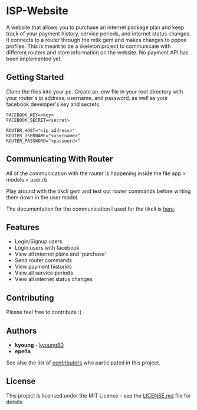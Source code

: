 # ISP-Website

A website that allows you to purchase an internet package plan and keep track of your payment history, service periods, and internet status changes. It connects to a router through the mtik gem and makes changes to pppoe profiles. This is meant to be a skeleton project to communicate with different routers and store information on the website. No payment API has been implemented yet.

## Getting Started 

Clone the files into your pc. Create an .env file in your root directory with your router's ip address, username, and password, as well as your facebook developer's key and secrets.

```
FACEBOOK_KEY=<key>
FACEBOOK_SECRET=<secret>

ROUTER_HOST="<ip address>"
ROUTER_USERNAME="<username>"
ROUTER_PASSWORD="<password>"
```

## Communicating With Router

All of the communication with the router is happening inside the file app > models > user.rb

Play around with the tikcli gem and test out router commands before writing them down in the user model.

The documentation for the communication I used for the tikcli is [here](https://wiki.mikrotik.com/wiki/API_Ruby_class).
  
## Features

* Login/Signup users
* Login users with facebook
* View all internet plans and 'purchase'
* Send router commands 
* View payment histories
* View all service periods
* View all internet status changes

## Contributing

Please feel free to contribute :)

## Authors

* **kyoung** - [kyoung90](https://github.com/kyoung90) 
* **epeña** 

See also the list of [contributors](https://github.com/kyoung90/country/graphs/contributors) who participated in this project.

## License

This project is licensed under the MIT License - see the [LICENSE.md](LICENSE.md) file for details


